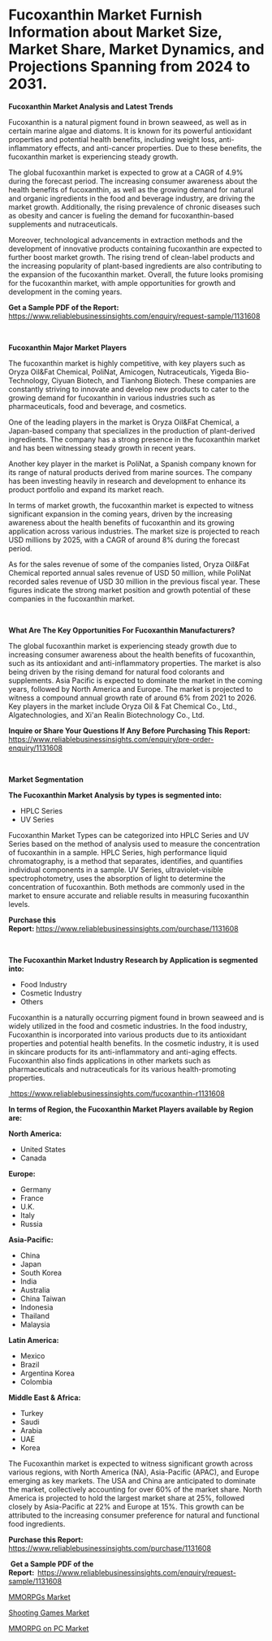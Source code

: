 <p><h1>Fucoxanthin Market Furnish Information about Market Size, Market Share, Market Dynamics, and Projections Spanning from 2024 to 2031.</h1></p><p><strong>Fucoxanthin Market Analysis and Latest Trends</strong></p>
<p><p>Fucoxanthin is a natural pigment found in brown seaweed, as well as in certain marine algae and diatoms. It is known for its powerful antioxidant properties and potential health benefits, including weight loss, anti-inflammatory effects, and anti-cancer properties. Due to these benefits, the fucoxanthin market is experiencing steady growth.</p><p>The global fucoxanthin market is expected to grow at a CAGR of 4.9% during the forecast period. The increasing consumer awareness about the health benefits of fucoxanthin, as well as the growing demand for natural and organic ingredients in the food and beverage industry, are driving the market growth. Additionally, the rising prevalence of chronic diseases such as obesity and cancer is fueling the demand for fucoxanthin-based supplements and nutraceuticals.</p><p>Moreover, technological advancements in extraction methods and the development of innovative products containing fucoxanthin are expected to further boost market growth. The rising trend of clean-label products and the increasing popularity of plant-based ingredients are also contributing to the expansion of the fucoxanthin market. Overall, the future looks promising for the fucoxanthin market, with ample opportunities for growth and development in the coming years.</p></p>
<p><strong>Get a Sample PDF of the Report:&nbsp;</strong> <a href="https://www.reliablebusinessinsights.com/enquiry/request-sample/1131608">https://www.reliablebusinessinsights.com/enquiry/request-sample/1131608</a></p>
<p>&nbsp;</p>
<p><strong>Fucoxanthin Major Market Players</strong></p>
<p><p>The fucoxanthin market is highly competitive, with key players such as Oryza Oil&Fat Chemical, PoliNat, Amicogen, Nutraceuticals, Yigeda Bio-Technology, Ciyuan Biotech, and Tianhong Biotech. These companies are constantly striving to innovate and develop new products to cater to the growing demand for fucoxanthin in various industries such as pharmaceuticals, food and beverage, and cosmetics.</p><p>One of the leading players in the market is Oryza Oil&Fat Chemical, a Japan-based company that specializes in the production of plant-derived ingredients. The company has a strong presence in the fucoxanthin market and has been witnessing steady growth in recent years.</p><p>Another key player in the market is PoliNat, a Spanish company known for its range of natural products derived from marine sources. The company has been investing heavily in research and development to enhance its product portfolio and expand its market reach.</p><p>In terms of market growth, the fucoxanthin market is expected to witness significant expansion in the coming years, driven by the increasing awareness about the health benefits of fucoxanthin and its growing application across various industries. The market size is projected to reach USD millions by 2025, with a CAGR of around 8% during the forecast period.</p><p>As for the sales revenue of some of the companies listed, Oryza Oil&Fat Chemical reported annual sales revenue of USD 50 million, while PoliNat recorded sales revenue of USD 30 million in the previous fiscal year. These figures indicate the strong market position and growth potential of these companies in the fucoxanthin market.</p></p>
<p>&nbsp;</p>
<p><strong>What Are The Key Opportunities For Fucoxanthin Manufacturers?</strong></p>
<p><p>The global fucoxanthin market is experiencing steady growth due to increasing consumer awareness about the health benefits of fucoxanthin, such as its antioxidant and anti-inflammatory properties. The market is also being driven by the rising demand for natural food colorants and supplements. Asia Pacific is expected to dominate the market in the coming years, followed by North America and Europe. The market is projected to witness a compound annual growth rate of around 6% from 2021 to 2026. Key players in the market include Oryza Oil & Fat Chemical Co., Ltd., Algatechnologies, and Xi'an Realin Biotechnology Co., Ltd.</p></p>
<p><strong>Inquire or Share Your Questions If Any Before Purchasing This Report:</strong> <a href="https://www.reliablebusinessinsights.com/enquiry/pre-order-enquiry/1131608">https://www.reliablebusinessinsights.com/enquiry/pre-order-enquiry/1131608</a></p>
<p>&nbsp;</p>
<p><strong>Market Segmentation</strong></p>
<p><strong>The Fucoxanthin Market Analysis by types is segmented into:</strong></p>
<p><ul><li>HPLC Series</li><li>UV Series</li></ul></p>
<p><p>Fucoxanthin Market Types can be categorized into HPLC Series and UV Series based on the method of analysis used to measure the concentration of fucoxanthin in a sample. HPLC Series, high performance liquid chromatography, is a method that separates, identifies, and quantifies individual components in a sample. UV Series, ultraviolet-visible spectrophotometry, uses the absorption of light to determine the concentration of fucoxanthin. Both methods are commonly used in the market to ensure accurate and reliable results in measuring fucoxanthin levels.</p></p>
<p><strong>Purchase this Report:&nbsp;</strong><a href="https://www.reliablebusinessinsights.com/purchase/1131608">https://www.reliablebusinessinsights.com/purchase/1131608</a></p>
<p>&nbsp;</p>
<p><strong>The Fucoxanthin Market Industry Research by Application is segmented into:</strong></p>
<p><ul><li>Food Industry</li><li>Cosmetic Industry</li><li>Others</li></ul></p>
<p><p>Fucoxanthin is a naturally occurring pigment found in brown seaweed and is widely utilized in the food and cosmetic industries. In the food industry, Fucoxanthin is incorporated into various products due to its antioxidant properties and potential health benefits. In the cosmetic industry, it is used in skincare products for its anti-inflammatory and anti-aging effects. Fucoxanthin also finds applications in other markets such as pharmaceuticals and nutraceuticals for its various health-promoting properties.</p></p>
<p><a href="https://www.reliablebusinessinsights.com/fucoxanthin-r1131608">&nbsp;https://www.reliablebusinessinsights.com/fucoxanthin-r1131608</a></p>
<p><strong>In terms of Region, the Fucoxanthin Market Players available by Region are:</strong></p>
<p>
    <p> <strong> North America: </strong>
        <ul>
            <li>United States</li>
            <li>Canada</li>
        </ul>
        </p> 
    <p> <strong> Europe: </strong>
        <ul>
            <li>Germany</li>
            <li>France</li>
            <li>U.K.</li>
            <li>Italy</li>
            <li>Russia</li>
        </ul>
        </p> 
    <p> <strong> Asia-Pacific: </strong>
        <ul>
            <li>China</li>
            <li>Japan</li>
            <li>South Korea</li>
            <li>India</li>
            <li>Australia</li>
            <li>China Taiwan</li>
            <li>Indonesia</li>
            <li>Thailand</li>
            <li>Malaysia</li>
        </ul>
        </p> 
    <p> <strong> Latin America: </strong>
        <ul>
            <li>Mexico</li>
            <li>Brazil</li>
            <li>Argentina Korea</li>
            <li>Colombia</li>
        </ul>
        </p> 
    <p> <strong> Middle East & Africa: </strong>
        <ul>
            <li>Turkey</li>
            <li>Saudi</li>
            <li>Arabia</li>
            <li>UAE</li>
            <li>Korea</li>
        </ul>
    </p>
    </p>
<p><p>The Fucoxanthin market is expected to witness significant growth across various regions, with North America (NA), Asia-Pacific (APAC), and Europe emerging as key markets. The USA and China are anticipated to dominate the market, collectively accounting for over 60% of the market share. North America is projected to hold the largest market share at 25%, followed closely by Asia-Pacific at 22% and Europe at 15%. This growth can be attributed to the increasing consumer preference for natural and functional food ingredients.</p></p>
<p><strong>Purchase this Report: </strong><a href="https://www.reliablebusinessinsights.com/purchase/1131608">https://www.reliablebusinessinsights.com/purchase/1131608</a></p>
<p>&nbsp;<strong>Get a Sample PDF of the Report:&nbsp;&nbsp;</strong><a href="https://www.reliablebusinessinsights.com/enquiry/request-sample/1131608">https://www.reliablebusinessinsights.com/enquiry/request-sample/1131608</a></p>
<p><strong></strong></p>
<p><p><a href="https://github.com/crlaem461/Market-Research-Report-List-1/blob/main/mmorpgs-market.md">MMORPGs Market</a></p><p><a href="https://github.com/ikahanika44/Market-Research-Report-List-1/blob/main/shooting-games-market.md">Shooting Games Market</a></p><p><a href="https://github.com/refatkhan11277/Market-Research-Report-List-1/blob/main/mmorpg-on-pc-market.md">MMORPG on PC Market</a></p></p>